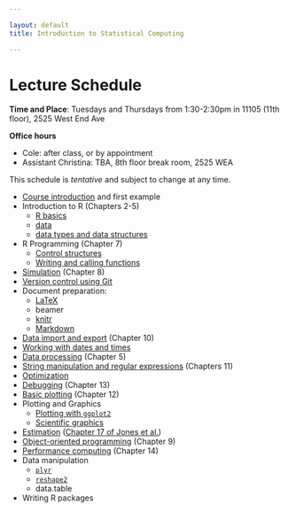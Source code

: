 ```yaml
---

layout: default
title: Introduction to Statistical Computing

---
```


# Lecture Schedule

**Time and Place**: Tuesdays and Thursdays from 1:30-2:30pm in 11105 (11th floor), 2525 West End Ave

**Office hours**

* Cole: after class, or by appointment
* Assistant Christina: TBA, 8th floor break room, 2525 WEA

This schedule is *tentative* and subject to change at any time.

* [Course introduction](https://dl.dropboxusercontent.com/u/5044136/Bios301/lecture1_intro.html) and first example
* Introduction to R (Chapters 2-5)
    - [R basics](https://dl.dropboxusercontent.com/u/5044136/Bios301/lecture4_rbasics.html)
    - [data](https://dl.dropboxusercontent.com/u/5044136/Bios301/lecture4_numbers.html)
    - [data types and data structures](https://dl.dropboxusercontent.com/u/5044136/Bios301/lecture4_data_structures.pdf)
* R Programming (Chapter 7)
    - [Control structures](https://dl.dropboxusercontent.com/u/5044136/Bios301/lecture5_control_structures.pdf)
    - [Writing and calling functions](https://dl.dropboxusercontent.com/u/5044136/Bios301/lecture5_functions.pdf)
* [Simulation](https://dl.dropboxusercontent.com/u/5044136/Bios301/lecture7_simulation.pdf) (Chapter 8)
* [Version control using Git](https://dl.dropboxusercontent.com/u/5044136/Bios301/lecture2_git.html)
* Document preparation:
    - [LaTeX](https://dl.dropboxusercontent.com/u/5044136/Bios301/lecture3_latex.html)
    - beamer
    - [knitr](https://dl.dropboxusercontent.com/u/5044136/Bios301/lecture3_knitr.html)
    - [Markdown](https://dl.dropboxusercontent.com/u/5044136/Bios301/lecture3_markdown.html)
* [Data import and export](https://dl.dropboxusercontent.com/u/5044136/Bios301/lecture6_import_export.pdf) (Chapter 10)
* [Working with dates and times](https://dl.dropboxusercontent.com/u/5044136/Bios301/lecture6_datetime.pdf)
* [Data processing](https://dl.dropboxusercontent.com/u/5044136/Bios301/lecture6_data_processing.pdf) (Chapter 5)
* [String manipulation and regular expressions](https://dl.dropboxusercontent.com/u/5044136/Bios301/lecture7_regex.pdf) (Chapters 11)
* [Optimization](https://dl.dropboxusercontent.com/u/5044136/Bios301/lecture8_optimization.pdf)
* [Debugging](https://dl.dropboxusercontent.com/u/5044136/Bios301/lecture8_debugging.html) (Chapter 13)
* [Basic plotting](https://dl.dropbox.com/u/233041/Bios301/lecture8_plotting.html) (Chapter 12)
* Plotting and Graphics
    - [Plotting with `ggplot2`](https://dl.dropboxusercontent.com/u/5044136/Bios301/lecture9_ggplot2.pdf)
    - [Scientific graphics](https://dl.dropbox.com/u/233041/Bios301/lecture9_viz.html)
* [Estimation](https://dl.dropbox.com/u/233041/Bios301/lecture10_estimation.html)
    ([Chapter 17 of Jones et al.](https://dl.dropboxusercontent.com/u/233041/Bios301/Jones%202009%20%28Ch.17%29.pdf))
* [Object-oriented programming](https://dl.dropbox.com/u/233041/Bios301/lecture10_oop.html) (Chapter 9)
* [Performance computing](https://dl.dropbox.com/u/233041/Bios301/lecture11_performance.html) (Chapter 14)
* Data manipulation
    - [`plyr`](https://dl.dropbox.com/u/233041/Bios301/lecture12_plyr.html)
    - [`reshape2`](https://dl.dropbox.com/u/233041/Bios301/lecture12_reshape.html)
    - data.table
* Writing R packages

